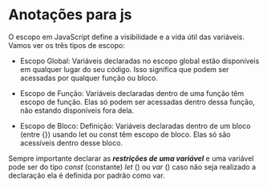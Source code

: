# Anotações para js

O escopo em JavaScript define a visibilidade e a vida útil das variáveis. Vamos ver os três tipos de escopo:

- Escopo Global: Variáveis declaradas no escopo global estão disponíveis em qualquer lugar do seu código. Isso significa que podem ser acessadas por qualquer função ou bloco.
- Escopo de Função: Variáveis declaradas dentro de uma função têm escopo de função. Elas só podem ser acessadas dentro dessa função, não estando disponíveis fora dela.

- Escopo de Bloco: Definição: Variáveis declaradas dentro de um bloco (entre {}) usando let ou const têm escopo de bloco. Elas só são acessíveis dentro desse bloco.

Sempre importante declarar as ***restrições de uma variável*** e uma variável pode ser do tipo *const* (constante) *let* () ou *var* () caso não seja realizado a declaração ela é definida por padrão como var.


